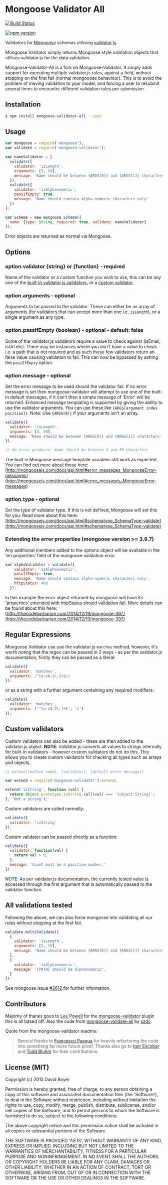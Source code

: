 # Mongoose Validator All

[![Build Status](https://travis-ci.org/misterdai/mongoose-validator-all.svg?branch=master)](https://travis-ci.org/misterdai/mongoose-validator-all)

[![npm version](https://badge.fury.io/js/mongoose-validator-all.svg)](https://badge.fury.io/js/mongoose-validator-all)

Validators for [Mongoose](http://mongoosejs.com) schemas utilising [validator.js](https://github.com/chriso/validator.js).

Mongoose Validator simply returns Mongoose style validation objects that utilises validator.js for the data validation.

Mongoose-Validator-All is a fork on Mongoose-Validator.  It simply adds support for executing multiple validator.js rules, against a field, without stopping on the first fail (normal mongooose behaviour).  This is to avoid the problem of moving validation to your model, and forcing a user to resubmit several times to encounter different validation rules per submission.

## Installation

```bash
$ npm install mongoose-validator-all --save
```

## Usage

```javascript
var mongoose = require('mongoose');
var validate = require('mongoose-validator');

var nameValidator = [
  validate({
    validator: 'isLength',
    arguments: [3, 50],
    message: 'Name should be between {ARGS[0]} and {ARGS[1]} characters'
  }),
  validate({
    validator: 'isAlphanumeric',
    passIfEmpty: true,
    message: 'Name should contain alpha-numeric characters only'
  })
];

var Schema = new mongoose.Schema({
  name: {type: String, required: true, validate: nameValidator}
});
```

Error objects are returned as normal via Mongoose.

## Options

### option.validator {string} or {function} - required
Name of the validator or a custom function you wish to use, this can be any one of the [built-in validator.js validators](https://github.com/chriso/validator.js/#validators), or a [custom validator](#custom-validators).

### option.arguments - optional
Arguments to be passed to the validator. These can either be an array of arguments (for validators that can accept more than one i.e. `isLength`), or a single argument as any type.

### option.passIfEmpty {boolean} - optional - default: false
Some of the validator.js validators require a value to check against (isEmail, isUrl etc). There may be instances where you don't have a value to check i.e. a path that is not required and as such these few validators return an false value causing validation to fail. This can now be bypassed by setting the `passIfEmpty` option.

### option.message - optional
Set the error message to be used should the validator fail. If no error message is set then mongoose-validator will attempt to use one of the built-in default messages, if it can't then a simple message of 'Error' will be returned. Enhanced message templating is supported by giving the ability to use the validator arguments. You can use these like `{ARGS[argument index position]}`. Note: Use `{ARGS[0]}` if your arguments isn't an array.

```javascript
validate({
  validator: 'isLength',
  arguments: [3, 50],
  message: 'Name should be between {ARGS[0]} and {ARGS[1]} characters'
}),

// On error produces: Name should be between 3 and 50 characters
```
The built in Mongoose message template variables still work as expected. You can find out more about those here: [http://mongoosejs.com/docs/api.html#error_messages_MongooseError-messages](http://mongoosejs.com/docs/api.html#error_messages_MongooseError-messages)

### option.type - optional
Set the type of validator type. If this is not defined, Mongoose will set this for you. Read more about this here: [http://mongoosejs.com/docs/api.html#schematype_SchemaType-validate](http://mongoosejs.com/docs/api.html#schematype_SchemaType-validate)

### Extending the error properties (mongoose version >= 3.9.7)

Any additional members added to the options object will be available in the 'err.properties' field of the mongoose validation error.

```javascript
var alphaValidator = validate({
    validator: 'isAlphanumeric',
    passIfEmpty: true,
    message: 'Name should contain alpha-numeric characters only',
    httpStatus: 400
  });
```
In this example the error object returned by mongoose will have its 'properties' extended with httpStatus should validation fail. More details can be found about this here: [http://thecodebarbarian.com/2014/12/19/mongoose-397](http://thecodebarbarian.com/2014/12/19/mongoose-397)

## Regular Expressions

Mongoose Validator can use the validator.js `matches` method, however, it's worth noting that the regex can be passed in 2 ways - as per the validator.js documentation, firstly they can be passed as a literal:

```javascript
validate({
  validator: 'matches',
  arguments: /^[a-zA-Z\-]+$/i
});
```

or as a string with a further argument containing any required modifiers:

```javascript
validate({
  validator: 'matches',
  arguments: ['^[a-zA-Z\-]+$', 'i']
});
```

## Custom validators

Custom validators can also be added - these are then added to the validator.js object.
**NOTE**: Validator.js converts all values to strings internally for built-in validators - however custom validators do *not* do this. This allows you to create custom validators for checking all types such as arrays and objects.

```javascript
// extend([method name], [validator], [default error message])

var extend = require('mongoose-validator').extend;

extend('isString', function (val) {
  return Object.prototype.toString.call(val) === '[object String]';
}, 'Not a string');
```

Custom validators are called normally:

```javascript
validate({
  validator: 'isString'
});
```

Custom validator can be passed directly as a function:

```javascript
validate({
  validator: function(val) {
    return val > 0;
  },
  message: 'Count must be a positive number.'
})
```

NOTE: As per validator.js documentation, the currently tested value is accessed through the first argument that is automatically passed to the validator function.

## All validations tested

Following the above, we can also force mongoose into validating all our rules without stopping at the first fail.

```javascript
validate.multiValidate([
  {
    validator: 'isLength',
    arguments: [3, 10],
    message: 'Name should be between {ARGS[0]} and {ARGS[1]} characters',
  },
  {
    validator: 'isAlphanumeric',
    message: '{PATH} should be alphanumeric',
  }
])
```

See mongoose issue [#2612](https://github.com/Automattic/mongoose/issues/2612) for further information.

## Contributors

Majority of thanks goes to [Lee Powell](https://github.com/leepowellcouk) for the [mongoose-validator](https://github.com/leepowellcouk/mongoose-validator) plugin this is all based off.  Also the code from [mongoose-validate-all](https://github.com/szdc/mongoose-validate-all) by [szdc](https://github.com/szdc).

Quote from the mongoose-validator readme:

> Special thanks to [Francesco Pasqua](https://github.com/cesconix/) for heavily refactoring the code into something far more future proof. Thanks also go to [Igor Escobar](https://github.com/igorescobar/) and [Todd Bluhm](https://github.com/toddbluhm/) for their contributions.

## License (MIT)

Copyright (c) 2015 David Boyer

Permission is hereby granted, free of charge, to any person obtaining
a copy of this software and associated documentation files (the
'Software'), to deal in the Software without restriction, including
without limitation the rights to use, copy, modify, merge, publish,
distribute, sublicense, and/or sell copies of the Software, and to
permit persons to whom the Software is furnished to do so, subject to
the following conditions:

The above copyright notice and this permission notice shall be
included in all copies or substantial portions of the Software.

THE SOFTWARE IS PROVIDED 'AS IS', WITHOUT WARRANTY OF ANY KIND,
EXPRESS OR IMPLIED, INCLUDING BUT NOT LIMITED TO THE WARRANTIES OF
MERCHANTABILITY, FITNESS FOR A PARTICULAR PURPOSE AND NONINFRINGEMENT.
IN NO EVENT SHALL THE AUTHORS OR COPYRIGHT HOLDERS BE LIABLE FOR ANY
CLAIM, DAMAGES OR OTHER LIABILITY, WHETHER IN AN ACTION OF CONTRACT,
TORT OR OTHERWISE, ARISING FROM, OUT OF OR IN CONNECTION WITH THE
SOFTWARE OR THE USE OR OTHER DEALINGS IN THE SOFTWARE.
